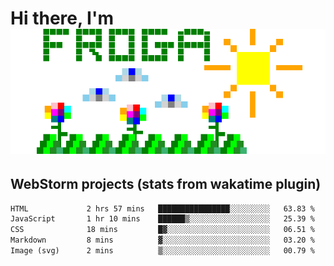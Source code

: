 # Hi there, I'm <br> ![fr0ga](https://raw.githubusercontent.com/fr0ga/fr0ga/9bf9f01b26b38da576d954ce3461bd5247b9e9d4/fr0ga.svg)

## WebStorm projects (stats from wakatime plugin)

<!--START_SECTION:waka-->

```txt
HTML             2 hrs 57 mins   ████████████████░░░░░░░░░   63.83 %
JavaScript       1 hr 10 mins    ██████▒░░░░░░░░░░░░░░░░░░   25.39 %
CSS              18 mins         █▓░░░░░░░░░░░░░░░░░░░░░░░   06.51 %
Markdown         8 mins          ▓░░░░░░░░░░░░░░░░░░░░░░░░   03.20 %
Image (svg)      2 mins          ▒░░░░░░░░░░░░░░░░░░░░░░░░   00.79 %
```

<!--END_SECTION:waka-->

<!--
**fr0ga/fr0ga** is a ✨ _special_ ✨ repository because its `README.md` (this file) appears on your GitHub profile.

Here are some ideas to get you started:

- 🔭 I’m currently working on ...
- 🌱 I’m currently learning ...
- 👯 I’m looking to collaborate on ...
- 🤔 I’m looking for help with ...
- 💬 Ask me about ...
- 📫 How to reach me: ...
- 😄 Pronouns: ...
- ⚡ Fun fact: ...
-->
